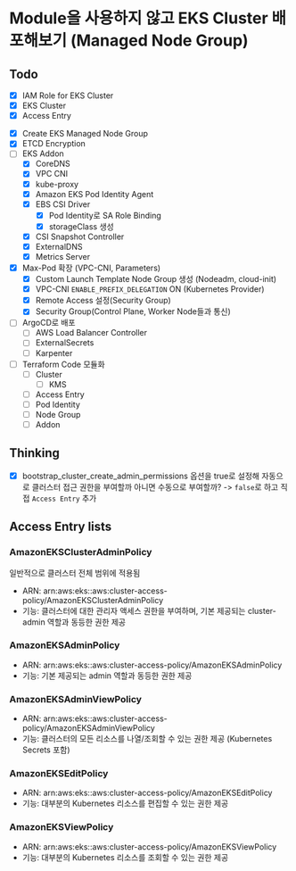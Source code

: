 # Module을 사용하지 않고 EKS Cluster 배포해보기 (Managed Node Group)

## Todo

- [x] IAM Role for EKS Cluster  
- [x] EKS Cluster  
- [x] Access Entry  
<!-- - [x] Create Security Group   -->
<!-- - [ ] Create Launch Template   -->
- [x] Create EKS Managed Node Group  
- [x] ETCD Encryption  
- [ ] EKS Addon  
  - [x] CoreDNS
  - [x] VPC CNI
  - [x] kube-proxy
  - [x] Amazon EKS Pod Identity Agent
  - [x] EBS CSI Driver
    - [x] Pod Identity로 SA Role Binding
    - [x] storageClass 생성
  - [x] CSI Snapshot Controller
  - [x] ExternalDNS
  - [x] Metrics Server
  <!-- - [ ] EFS CSI Driver -->
- [x] Max-Pod 확장 (VPC-CNI, Parameters)
  - [x] Custom Launch Template Node Group 생성 (Nodeadm, cloud-init)
  - [x] VPC-CNI `ENABLE_PREFIX_DELEGATION` ON (Kubernetes Provider)
  - [x] Remote Access 설정(Security Group)
  - [x] Security Group(Control Plane, Worker Node들과 통신)
- [ ] ArgoCD로 배포
  - [ ] AWS Load Balancer Controller
  - [ ] ExternalSecrets
  - [ ] Karpenter
- [ ] Terraform Code 모듈화
  - [ ] Cluster
    - [ ] KMS
  - [ ] Access Entry
  - [ ] Pod Identity
  - [ ] Node Group
  - [ ] Addon

## Thinking

- [x] bootstrap_cluster_create_admin_permissions 옵션을 true로 설정해 자동으로 클러스터 접근 권한을 부여할까 아니면 수동으로 부여할까?  -> `false`로 하고 직접 `Access Entry` 추가

## Access Entry lists

### AmazonEKSClusterAdminPolicy

일반적으로 클러스터 전체 범위에 적용됨

- ARN: arn:aws:eks::aws:cluster-access-policy/AmazonEKSClusterAdminPolicy
- 기능: 클러스터에 대한 관리자 액세스 권한을 부여하며, 기본 제공되는 cluster-admin 역할과 동등한 권한 제공

### AmazonEKSAdminPolicy

- ARN: arn:aws:eks::aws:cluster-access-policy/AmazonEKSAdminPolicy
- 기능: 기본 제공되는 admin 역할과 동등한 권한 제공

### AmazonEKSAdminViewPolicy

- ARN: arn:aws:eks::aws:cluster-access-policy/AmazonEKSAdminViewPolicy
- 기능: 클러스터의 모든 리소스를 나열/조회할 수 있는 권한 제공 (Kubernetes Secrets 포함)

### AmazonEKSEditPolicy

- ARN: arn:aws:eks::aws:cluster-access-policy/AmazonEKSEditPolicy
- 기능: 대부분의 Kubernetes 리소스를 편집할 수 있는 권한 제공

### AmazonEKSViewPolicy

- ARN: arn:aws:eks::aws:cluster-access-policy/AmazonEKSViewPolicy
- 기능: 대부분의 Kubernetes 리소스를 조회할 수 있는 권한 제공
